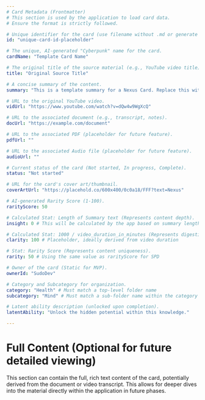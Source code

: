 ```yaml
---
# Card Metadata (Frontmatter)
# This section is used by the application to load card data.
# Ensure the format is strictly followed.

# Unique identifier for the card (use filename without .md or generate a UUID)
id: "unique-card-id-placeholder"

# The unique, AI-generated "Cyberpunk" name for the card.
cardName: "Template Card Name"

# The original title of the source material (e.g., YouTube video title).
title: "Original Source Title"

# A concise summary of the content.
summary: "This is a template summary for a Nexus Card. Replace this with the actual content summary."

# URL to the original YouTube video.
vidUrl: "https://www.youtube.com/watch?v=dQw4w9WgXcQ"

# URL to the associated document (e.g., transcript, notes).
docUrl: "https://example.com/document"

# URL to the associated PDF (placeholder for future feature).
pdfUrl: ""

# URL to the associated Audio file (placeholder for future feature).
audioUrl: ""

# Current status of the card (Not started, In progress, Complete).
status: "Not started"

# URL for the card's cover art/thumbnail.
coverArtUrl: "https://placehold.co/600x400/0c0a18/FFF?text=Nexus"

# AI-generated Rarity Score (1-100).
rarityScore: 50

# Calculated Stat: Length of Summary text (Represents content depth).
insight: 0 # This will be calculated by the app based on summary length

# Calculated Stat: 1000 / video_duration_in_minutes (Represents digestibility).
clarity: 100 # Placeholder, ideally derived from video duration

# Stat: Rarity Score (Represents content uniqueness).
rarity: 50 # Using the same value as rarityScore for SPD

# Owner of the card (Static for MVP).
ownerId: "SudoDev"

# Category and Subcategory for organization.
category: "Health" # Must match a top-level folder name
subcategory: "Mind" # Must match a sub-folder name within the category

# Latent ability description (unlocked upon completion).
latentAbility: "Unlock the hidden potential within this knowledge."

---
```


# Full Content (Optional for future detailed viewing)

This section can contain the full, rich text content of the card, potentially derived from the document or video transcript. This allows for deeper dives into the material directly within the application in future phases.

